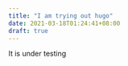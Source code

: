 ```yaml
---
title: "I am trying out hugo"
date: 2021-03-18T01:24:41+08:00
draft: true
---
```


It is under testing